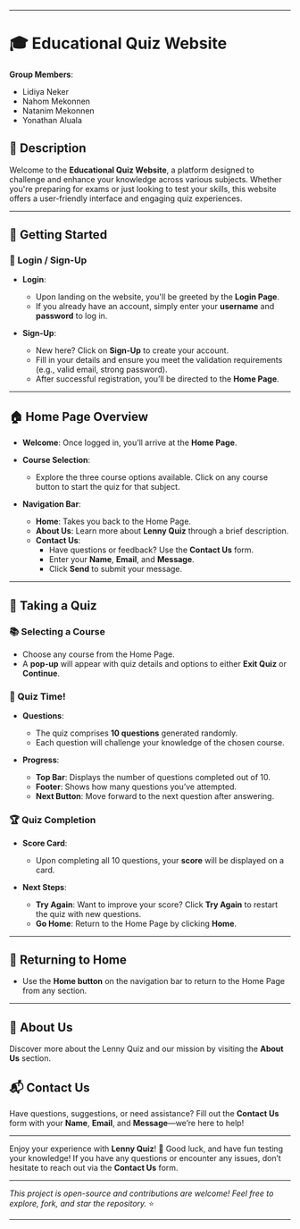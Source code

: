 
---

# 🎓 Educational Quiz Website

**Group Members**:  
- Lidiya Neker  
- Nahom Mekonnen  
- Natanim Mekonnen  
- Yonathan Aluala  

## 📜 Description

Welcome to the **Educational Quiz Website**, a platform designed to challenge and enhance your knowledge across various subjects. Whether you're preparing for exams or just looking to test your skills, this website offers a user-friendly interface and engaging quiz experiences.

---

## 🚀 Getting Started

### 🔑 Login / Sign-Up

- **Login**: 
  - Upon landing on the website, you'll be greeted by the **Login Page**.
  - If you already have an account, simply enter your **username** and **password** to log in.

- **Sign-Up**: 
  - New here? Click on **Sign-Up** to create your account.
  - Fill in your details and ensure you meet the validation requirements (e.g., valid email, strong password).
  - After successful registration, you’ll be directed to the **Home Page**.

---

## 🏠 Home Page Overview

- **Welcome**: Once logged in, you’ll arrive at the **Home Page**.
- **Course Selection**: 
  - Explore the three course options available. Click on any course button to start the quiz for that subject.
  
- **Navigation Bar**:
  - **Home**: Takes you back to the Home Page.
  - **About Us**: Learn more about **Lenny Quiz** through a brief description.
  - **Contact Us**: 
    - Have questions or feedback? Use the **Contact Us** form.
    - Enter your **Name**, **Email**, and **Message**.
    - Click **Send** to submit your message.

---

## 📝 Taking a Quiz

### 📚 Selecting a Course

- Choose any course from the Home Page.
- A **pop-up** will appear with quiz details and options to either **Exit Quiz** or **Continue**.

### 🧠 Quiz Time!

- **Questions**: 
  - The quiz comprises **10 questions** generated randomly.
  - Each question will challenge your knowledge of the chosen course.
  
- **Progress**:
  - **Top Bar**: Displays the number of questions completed out of 10.
  - **Footer**: Shows how many questions you’ve attempted.
  - **Next Button**: Move forward to the next question after answering.

### 🏆 Quiz Completion

- **Score Card**: 
  - Upon completing all 10 questions, your **score** will be displayed on a card.
  
- **Next Steps**:
  - **Try Again**: Want to improve your score? Click **Try Again** to restart the quiz with new questions.
  - **Go Home**: Return to the Home Page by clicking **Home**.

---

## 🔄 Returning to Home

- Use the **Home button** on the navigation bar to return to the Home Page from any section.

---

## 👥 About Us

Discover more about the Lenny Quiz and our mission by visiting the **About Us** section.

## 📬 Contact Us

Have questions, suggestions, or need assistance? Fill out the **Contact Us** form with your **Name**, **Email**, and **Message**—we’re here to help!

---

Enjoy your experience with **Lenny Quiz**! 🎉 Good luck, and have fun testing your knowledge! If you have any questions or encounter any issues, don’t hesitate to reach out via the **Contact Us** form.

---

*This project is open-source and contributions are welcome! Feel free to explore, fork, and star the repository.* ⭐

---
